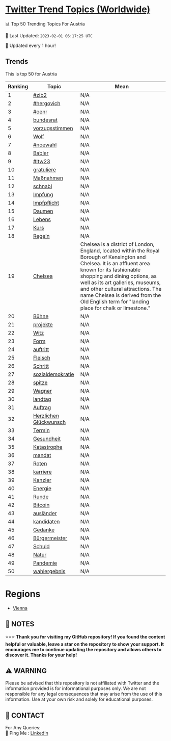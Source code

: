 [Twitter Trend Topics (Worldwide)](https://github.com/ErcinDedeoglu/Twitter-Trend-Topics)
==========


📊 Top 50 Trending Topics For Austria

📆 Last Updated: `2023-02-01 06:17:25 UTC`

🔧 Updated every 1 hour!


## Trends

This is top 50 for Austria

| Ranking | Topic | Mean |
| ------- | ------------ | ------------ |
| 1 | [#zib2](http://twitter.com/search?q=%23zib2) | N/A |
| 2 | [#hergovich](http://twitter.com/search?q=%23hergovich) | N/A |
| 3 | [#oenr](http://twitter.com/search?q=%23oenr) | N/A |
| 4 | [bundesrat](http://twitter.com/search?q=bundesrat) | N/A |
| 5 | [vorzugsstimmen](http://twitter.com/search?q=vorzugsstimmen) | N/A |
| 6 | [Wolf](http://twitter.com/search?q=Wolf) | N/A |
| 7 | [#noewahl](http://twitter.com/search?q=%23noewahl) | N/A |
| 8 | [Babler](http://twitter.com/search?q=Babler) | N/A |
| 9 | [#ltw23](http://twitter.com/search?q=%23ltw23) | N/A |
| 10 | [gratuliere](http://twitter.com/search?q=gratuliere) | N/A |
| 11 | [Maßnahmen](http://twitter.com/search?q=Ma%c3%9fnahmen) | N/A |
| 12 | [schnabl](http://twitter.com/search?q=schnabl) | N/A |
| 13 | [Impfung](http://twitter.com/search?q=Impfung) | N/A |
| 14 | [Impfpflicht](http://twitter.com/search?q=Impfpflicht) | N/A |
| 15 | [Daumen](http://twitter.com/search?q=Daumen) | N/A |
| 16 | [Lebens](http://twitter.com/search?q=Lebens) | N/A |
| 17 | [Kurs](http://twitter.com/search?q=Kurs) | N/A |
| 18 | [Regeln](http://twitter.com/search?q=Regeln) | N/A |
| 19 | [Chelsea](http://twitter.com/search?q=Chelsea) | Chelsea is a district of London, England, located within the Royal Borough of Kensington and Chelsea. It is an affluent area known for its fashionable shopping and dining options, as well as its art galleries, museums, and other cultural attractions. The name Chelsea is derived from the Old English term for "landing place for chalk or limestone." |
| 20 | [Bühne](http://twitter.com/search?q=B%c3%bchne) | N/A |
| 21 | [projekte](http://twitter.com/search?q=projekte) | N/A |
| 22 | [Witz](http://twitter.com/search?q=Witz) | N/A |
| 23 | [Form](http://twitter.com/search?q=Form) | N/A |
| 24 | [auftritt](http://twitter.com/search?q=auftritt) | N/A |
| 25 | [Fleisch](http://twitter.com/search?q=Fleisch) | N/A |
| 26 | [Schritt](http://twitter.com/search?q=Schritt) | N/A |
| 27 | [sozialdemokratie](http://twitter.com/search?q=sozialdemokratie) | N/A |
| 28 | [spitze](http://twitter.com/search?q=spitze) | N/A |
| 29 | [Wagner](http://twitter.com/search?q=Wagner) | N/A |
| 30 | [landtag](http://twitter.com/search?q=landtag) | N/A |
| 31 | [Auftrag](http://twitter.com/search?q=Auftrag) | N/A |
| 32 | [Herzlichen Glückwunsch](http://twitter.com/search?q=Herzlichen+Gl%c3%bcckwunsch) | N/A |
| 33 | [Termin](http://twitter.com/search?q=Termin) | N/A |
| 34 | [Gesundheit](http://twitter.com/search?q=Gesundheit) | N/A |
| 35 | [Katastrophe](http://twitter.com/search?q=Katastrophe) | N/A |
| 36 | [mandat](http://twitter.com/search?q=mandat) | N/A |
| 37 | [Roten](http://twitter.com/search?q=Roten) | N/A |
| 38 | [karriere](http://twitter.com/search?q=karriere) | N/A |
| 39 | [Kanzler](http://twitter.com/search?q=Kanzler) | N/A |
| 40 | [Energie](http://twitter.com/search?q=Energie) | N/A |
| 41 | [Runde](http://twitter.com/search?q=Runde) | N/A |
| 42 | [Bitcoin](http://twitter.com/search?q=Bitcoin) | N/A |
| 43 | [ausländer](http://twitter.com/search?q=ausl%c3%a4nder) | N/A |
| 44 | [kandidaten](http://twitter.com/search?q=kandidaten) | N/A |
| 45 | [Gedanke](http://twitter.com/search?q=Gedanke) | N/A |
| 46 | [Bürgermeister](http://twitter.com/search?q=B%c3%bcrgermeister) | N/A |
| 47 | [Schuld](http://twitter.com/search?q=Schuld) | N/A |
| 48 | [Natur](http://twitter.com/search?q=Natur) | N/A |
| 49 | [Pandemie](http://twitter.com/search?q=Pandemie) | N/A |
| 50 | [wahlergebnis](http://twitter.com/search?q=wahlergebnis) | N/A |



# Regions

* [Vienna](</Austria/Vienna.md>)



## 📝 NOTES

⭐⭐⭐ **Thank you for visiting my GitHub repository! If you found the content helpful or valuable, leave a star on the repository to show your support. It encourages me to continue updating the repository and allows others to discover it. Thanks for your help!**


## ⚠️ WARNING

Please be advised that this repository is not affiliated with Twitter and the information provided is for informational purposes only. We are not responsible for any legal consequences that may arise from the use of this information. Use at your own risk and solely for educational purposes.


## 📨 CONTACT

 For Any Queries:  
            🏓 Ping Me : [LinkedIn](https://www.linkedin.com/in/ercindedeoglu/)
